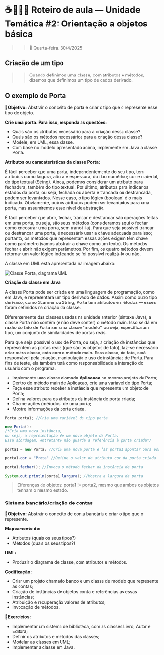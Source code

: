 # ☕👩🏽‍💻 Roteiro de aula — Unidade Temática #2: Orientação a objetos básica  

>> 📅 Quarta-feira, 30/4/2025

## Criação de um tipo

>> Quando definimos uma classe, com atributos e métodos, dizemos que definimos um tipo de dados derivado. 

## O exemplo de Porta

🎯**Objetivo:**
 Abstrair o conceito de porta e criar o tipo que o represente esse tipo de objeto.

**Crie uma porta. Para isso, responda as questões:** 
- Quais são os atributos necessário para a criação dessa classe?
- Quais são os métodos necessários para a criação dessa classe?
- Modele, em UML, essa classe.
- Com base no modelo apresentado acima, implemente em Java a classe Porta. 

**Atributos ou caracaterísticas da classe Porta:**

É fácil perceber que uma porta, independentemente do seu tipo, tem atributos como largura, altura e espessura, do tipo numérico; cor e material, do tipo textual (String). Ainda, podemos considerar um atributo para fechadura, também do tipo textual. Por último, atributos para indicar os estados da porta, ou seja, fechada ou aberta e trancada ou destrancada, podem ser levantados. Nesse caso, o tipo lógico (boolean) é o mais indicado. Obviamente, outros atributos podem ser levantados para uma porta, mas assumiremos esse nível de abstração.

É fácil perceber que abrir, fechar, trancar e destrancar são operações feitas em uma porta, ou seja, são seus métodos (consideramos aqui o fechar como encostrar uma porta, sem trancá-la). Para que seja possível trancar ou destrancar uma porta, é necessário usar a chave adequada para isso; portanto, os métodos que representam essas ações exigem têm chave como parâmetro (vamos abstrair a chave como um texto). Os métodos fechar e abrir não exigem parâmetros. Por fim, os quatro métodos devem retornar um valor lógico indicando se foi possível realizá-lo ou não. 

A classe em UML está apresentada na imagem abaixo:

![Classe Porta, diagrama UML](https://github.com/prof-jpontes/2025_1_orientacao_objetos/blob/main/unidade-02-oo-basica/classe_uml_porta.png?raw=true)


**Criação da classe em Java:**

A classe Porta pode ser criada em uma linguagem de programação, como em Java, e representará um tipo derivado de dados. Assim como outro tipo derivado, como Scanner ou String, Porta tem atributos e métodos — esses foram definidos na criação da classe. 

Diferentemente das classes usadas na unidade anterior (sintaxe Java), a classe Porta não contém (e não deve conter) o método main. Isso se dá em razão do fato de Porta ser uma classe "modelo", ou seja, especifica um tipo, um conjunto de similaridades de portas reais.

Para que seja possível o uso de Porta, ou seja, a criação de instâncias que representem as portas reais (que são os objetos de fato), faz-se necessário criar outra classe, esta com o método main. Essa classe, de fato, será responsável pela criação, manipulação e uso de instâncias de Porta. Para fins de teste, ela também terá como responsabilidade a interação do usuário com o programa. 

- Implemente uma classe clamada **Aplicacao** no mesmo projeto de Porta;
- Dentro do método main de Aplicacao, crie uma variavel do tipo Porta;
- Faça esse atributo receber a instância que represente um objeto de Porta;
- Defina valores para os atributos da instância de porta criada;
- Chame ações (métodos) de uma porta;
- Mostre informações da porta criada.

```java
Porta porta1; //Cria uma variável do tipo porta

new Porta(); 
/*Cria uma nova instância, 
ou seja, a representação de um novo objeto de Porta.
Essa abordagem, entretanto não guarda a referência à porta criada*/

porta1 = new Porta; //Cria uma nova porta e faz porta1 apontar para essa porta criada

porta1.cor = "Preta" //Define o valor do atributo cor da porta criada

porta1.fechar(); //Invoca o método fechar da instância de porta

System.out.println(porta1.largura); //Mostra a largura da porta
```
> Diferenças de objetos: porta1 != porta2, mesmo que ambos os objetos tenham o mesmo estado. 

### Sistema bancário/criação de contas

🎯**Objetivo:**
 Abstrair o conceito de conta bancária e criar o tipo que o represente.

**Mapeamento de:**
- Atributos (quais os seus tipos?)
- Métodos (quais os seus tipos?)

**UML:**
- Produzir o diagrama de classe, com atributos e métodos.

**Codificação:**
- Criar um projeto chamado banco e um classe de modelo que represente as contas;
- Criação de instâncias de objetos conta e referências as essas instâncias;
- Atribuição e recuperação valores de atributos;
- Invocação de métodos.

📝**Exercícios:**
- Implementar um sistema de biblioteca, com as classes Livro, Autor e Editora;
- Definir os atributos e métodos das classes;
- Modelar as classes em UML;
- Implementar a classe em Java.

